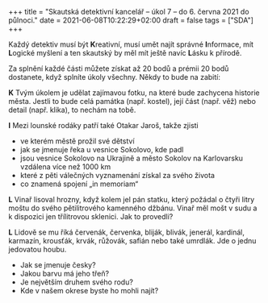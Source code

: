 +++
title = "Skautská detektivní kancelář – úkol 7 – do 6. června 2021 do půlnoci."
date = 2021-06-08T10:22:29+02:00
draft = false
tags = ["SDA"]
+++

Každý detektiv musí být **K**reativní, musí umět najít správné **I**nformace, mít **L**ogické myšlení a ten skautský by měl mít ještě navíc **L**ásku k přírodě.

Za splnění každé části můžete získat až 20 bodů a prémii 20 bodů dostanete, když splníte úkoly všechny. Někdy to bude na zabití:

**K** Tvým úkolem je udělat zajímavou fotku, na které bude zachycena historie města. Jestli to bude celá památka (např. kostel), její část (např. věž) nebo detail (např. klika), to nechám na tobě.

**I** Mezi lounské rodáky patří také Otakar Jaroš, takže zjisti
- ve kterém městě prožil své dětství
- jak se jmenuje řeka u vesnice Sokolovo, kde padl
- jsou vesnice Sokolovo na Ukrajině a město Sokolov na Karlovarsku vzdálena více než 1000 km
- které z pěti válečných vyznamenání získal za svého života
- co znamená spojení „in memoriam“

**L** Vinař lisoval hrozny, když kolem jel pán statku, který požádal o čtyři litry moštu do svého pětilitrového kamenného džbánu. Vinař měl mošt v sudu a k dispozici jen třílitrovou sklenici. Jak to provedli?

**L** Lidově se mu říká červenák, červenka, bliják, blivák, jenerál, kardinál, karmazín, krousťák, krvák, růžovák, safián nebo také umrdlák. Jde o jednu jedovatou houbu.
- Jak se jmenuje česky?
- Jakou barvu má jeho třeň?
- Je největším druhem svého rodu?
- Kde v našem okrese byste ho mohli najít?
